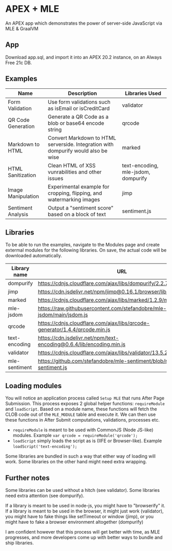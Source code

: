 # APEX + MLE
An APEX app which demonstrates the power of server-side JavaScript via MLE &amp; GraalVM

## App

Download app.sql, and import it into an APEX 20.2 instance, on an Always Free 21c DB.

## Examples

| Name | Description | Libraries Used |
| --- | --- | --- |
| Form Validation | Use form validations such as isEmail or isCreditCard | validator |
| QR Code Generation | Generate a QR Code as a blob or base64 encode string | qrcode |
| Markdown to HTML | Convert Markdown to HTML serverside. Integration with dompurify would also be wise | marked |
| HTML Sanitization | Clean HTML of XSS vunrabilities and other issues | text-encoding, mle-jsdom, dompurify |
| Image Manipulation | Experimental example for cropping, flipping, and watermarking images | jimp |
| Sentiment Analysis | Output a "sentiment score" based on a block of text | sentiment.js |

## Libraries

To be able to run the examples, navigate to the Modules page and create extermal modules for the following libraries.
On save, the actual code will be downloaded automatically.

| Library name | URL |
| --- | --- |
| dompurify | https://cdnjs.cloudflare.com/ajax/libs/dompurify/2.2.7/purify.min.js |
| jimp | https://cdn.jsdelivr.net/npm/jimp@0.16.1/browser/lib/jimp.js |
| marked | https://cdnjs.cloudflare.com/ajax/libs/marked/1.2.9/marked.min.js |
| mle-jsdom | https://raw.githubusercontent.com/stefandobre/mle-jsdom/main/jsdom.js |
| qrcode | https://cdnjs.cloudflare.com/ajax/libs/qrcode-generator/1.4.4/qrcode.min.js |
| text-encoding | https://cdn.jsdelivr.net/npm/text-encoding@0.6.4/lib/encoding.min.js |
| validator | https://cdnjs.cloudflare.com/ajax/libs/validator/13.5.2/validator.min.js |
| mle-sentiment | https://github.com/stefandobre/mle-sentiment/blob/main/dist/mle-sentiment.js |

## Loading modules

You will notice an application process called `Setup MLE` that runs After Page Submission. This process exposes 2 global helper functions: `requireModule` and `loadScript`. Based on a module name, these functions will fetch the CLOB code out of the `MLE_MODULE` table and execute it. We can then use these functions in After Submit computations, validations, processes etc.

- `requireModule` is meant to be used with CommonJS (Node JS-like) modules. Example `var qrcode = requireModule('qrcode');`
- `loadScript` simply loads the script as is (IIFE or Browser-like). Example `loadScript('text-encoding');`

Some libraries are bundled in such a way that either way of loading will work. Some libraries on the other hand might need extra wrapping.

## Further notes

Some libraries can be used without a hitch (see validator). Some libraries need extra attention (see dompurify).

If a library is meant to be used in node-js, you might have to "browserify" it.
If a library is meant to be used in the browser, it might just work (validator), you might have to fake things like setTimeout or window (jimp), or you might have to fake a browser environment altogether (dompurify)

I am confident however that this process will get better with time, as MLE progresses, and more developers come up with better ways to bundle and ship libraries.

